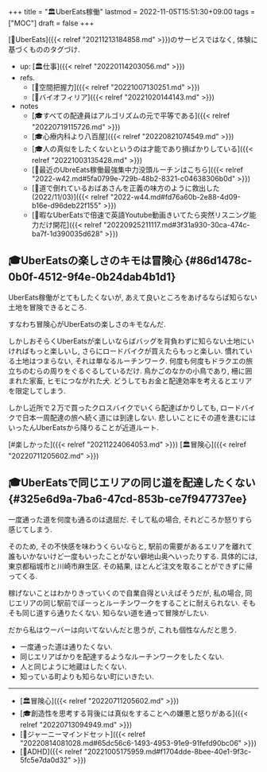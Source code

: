 +++
title = "🏛UberEats稼働"
lastmod = 2022-11-05T15:51:30+09:00
tags = ["MOC"]
draft = false
+++

[📝UberEats]({{< relref "20211213184858.md" >}})のサービスではなく, 体験に基づくもののタグづけ.

-   up: [🏛仕事]({{< relref "20220114203056.md" >}})
-   refs.
    -   [📝空間把握力]({{< relref "20221007130251.md" >}})
    -   [📝バイオフィリア]({{< relref "20221020144143.md" >}})
-   notes
    -   [🎓すべての配達員はアルゴリズムの元で平等である]({{< relref "20220719115726.md" >}})
    -   [🎓心療内科より八百屋]({{< relref "20220821074549.md" >}})
    -   [🎓人の真似をしたくないというのは才能であり損ばかりしている]({{< relref "20221003135428.md" >}})
    -   [💭最近のUbreEats稼働最強集中力没頭ルーチンはこちら]({{< relref "2022-w42.md#5fa0799e-729b-48b2-8321-c04638306b0d" >}})
    -   [💭道で倒れているおばあさんを正義の味方のように救出した(2022/11/03)]({{< relref "2022-w44.md#fd76a60b-2e88-4d09-b16e-d96deb22f155" >}})
    -   [🔵暇なUberEatsで倍速で英語Youtube動画きいてたら突然リスニング能力だけ開花]({{< relref "20220925211117.md#3f31a930-30ca-474c-ba7f-1d390035d628" >}})


## 🎓UberEatsの楽しさのキモは冒険心 {#86d1478c-0b0f-4512-9f4e-0b24dab4b1d1}

UberEats稼働がとてもしたくないが, あえて良いところをあげるならば知らない土地を冒険できるところ.

すなわち冒険心がUberEatsの楽しさのキモなんだ.

しかしおそらくUberEatsが楽しいならばバッグを背負わずに知らない土地にいければもっと楽しいし, さらにロードバイクが買えたらもっと楽しい. 慣れている土地はつまらない, それは単なるルーチンワーク. 何度も何度もドラクエの旅立ちのむらの周りをぐるぐるしているだけ. 鳥かごのなかの小鳥であり, 柵に囲まれた家畜, ヒモにつながれた犬. どうしてもお金と配達効率を考えるとエリアを限定してしまう.

しかし近所で２万で買ったクロスバイクでいくら配達ばかりしても, ロードバイクで日本一周配達の旅へ続く道には到達しない. 悲しいことにその道を進むにはいったんUberEatsから降りることが近道ルート.

[#楽しかった]({{< relref "20211224064053.md" >}}) [🏛冒険心]({{< relref "20220711205602.md" >}})


## 🎓UberEatsで同じエリアの同じ道を配達したくない {#325e6d9a-7ba6-47cd-853b-ce7f947737ee}

一度通った道を何度も通るのは退屈だ. そして私の場合, それどころか怒りすら感じてしまう.

そのため, その不快感を味わうくらいならと, 駅前の需要があるエリアを離れて誰もいかないけど一度もいったことがない僻地山奥へいったりする. 具体的には, 東京都稲城市と川崎市麻生区. その結果, ほとんど注文を取ることができずに帰ってくる.

稼げないことはわかりきっていくので自業自得といえばそうだが, 私の場合, 同じエリアの同じ駅前でぼーっとルーチンワークをすることに耐えられない. そもそも同じ道すら通りたくない. 知らない道を通って冒険がしたい.

だから私はウーバーは向いてないんだと思うが, これも個性なんだと思う.

-   一度通った道は通りたくない.
-   同じエリアばかりを配達するようなルーチンワークをしたくない.
-   人と同じように地蔵はしたくない.
-   知っている町よりも知らない町にいきたい.

---

-   [🏛冒険心]({{< relref "20220711205602.md" >}})
-   [🎓創造性を思考する背後には真似をすることへの嫌悪と怒りがある]({{< relref "20220713094949.md" >}})
-   [📝ジャーニーマインドセット]({{< relref "20220814081028.md#65dc56c6-1493-4953-91e9-91fefd90bc06" >}})
-   [📝ADHD]({{< relref "20221005175959.md#f1704dde-8bee-40e1-9f3c-5fc5e7da0d32" >}})
